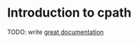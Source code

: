 # Introduction to cpath

TODO: write [great documentation](http://jacobian.org/writing/great-documentation/what-to-write/)
